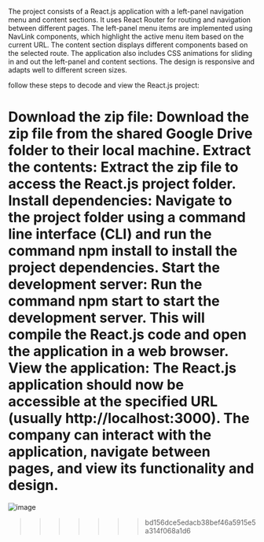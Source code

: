 The project consists of a React.js application with a left-panel navigation menu and content sections. It uses React Router for routing and navigation between different pages. The left-panel menu items are implemented using NavLink components, which highlight the active menu item based on the current URL. The content section displays different components based on the selected route. The application also includes CSS animations for sliding in and out the left-panel and content sections. The design is responsive and adapts well to different screen sizes.

follow these steps to decode and view the React.js project:

Download the zip file: Download the zip file from the shared Google Drive folder to their local machine.
Extract the contents: Extract the zip file to access the React.js project folder.
Install dependencies: Navigate to the project folder using a command line interface (CLI) and run the command npm install to install the project dependencies.
Start the development server: Run the command npm start to start the development server. This will compile the React.js code and open the application in a web browser.
View the application: The React.js application should now be accessible at the specified URL (usually http://localhost:3000). The company can interact with the application, navigate between pages, and view its functionality and design.
=======
![image](https://github.com/aritradey-CS/Aritra_Rawbook/assets/81703791/9100adfa-38f2-4ab0-96c2-7356db093668)




>>>>>>> bd156dce5edacb38bef46a5915e5a314f068a1d6
